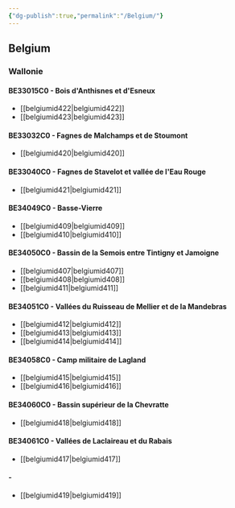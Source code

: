 ```yaml
---
{"dg-publish":true,"permalink":"/Belgium/"}
---
```


## Belgium
### Wallonie
#### BE33015C0 - Bois d'Anthisnes et d'Esneux
- [[belgiumid422\|belgiumid422]]
- [[belgiumid423\|belgiumid423]]
#### BE33032C0 - Fagnes de Malchamps et de Stoumont
- [[belgiumid420\|belgiumid420]]
#### BE33040C0 - Fagnes de Stavelot et vallée de l'Eau Rouge
- [[belgiumid421\|belgiumid421]]
#### BE34049C0 - Basse-Vierre
- [[belgiumid409\|belgiumid409]]
- [[belgiumid410\|belgiumid410]]
#### BE34050C0 - Bassin de la Semois entre Tintigny et Jamoigne
- [[belgiumid407\|belgiumid407]]
- [[belgiumid408\|belgiumid408]]
- [[belgiumid411\|belgiumid411]]
#### BE34051C0 - Vallées du Ruisseau de Mellier et de la Mandebras
- [[belgiumid412\|belgiumid412]]
- [[belgiumid413\|belgiumid413]]
- [[belgiumid414\|belgiumid414]]
#### BE34058C0 - Camp militaire de Lagland
- [[belgiumid415\|belgiumid415]]
- [[belgiumid416\|belgiumid416]]
#### BE34060C0 - Bassin supérieur de la Chevratte
- [[belgiumid418\|belgiumid418]]
#### BE34061C0 - Vallées de Laclaireau et du Rabais
- [[belgiumid417\|belgiumid417]]
####  - 
- [[belgiumid419\|belgiumid419]]